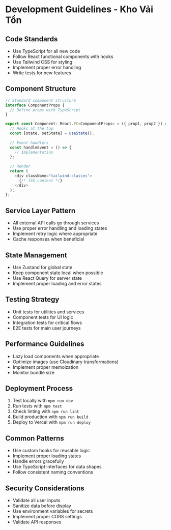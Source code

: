 # Development Guidelines - Kho Vải Tồn

## Code Standards
- Use TypeScript for all new code
- Follow React functional components with hooks
- Use Tailwind CSS for styling
- Implement proper error handling
- Write tests for new features

## Component Structure
```typescript
// Standard component structure
interface ComponentProps {
  // Define props with TypeScript
}

export const Component: React.FC<ComponentProps> = ({ prop1, prop2 }) => {
  // Hooks at the top
  const [state, setState] = useState();
  
  // Event handlers
  const handleEvent = () => {
    // Implementation
  };
  
  // Render
  return (
    <div className="tailwind-classes">
      {/* JSX content */}
    </div>
  );
};
```

## Service Layer Pattern
- All external API calls go through services
- Use proper error handling and loading states
- Implement retry logic where appropriate
- Cache responses when beneficial

## State Management
- Use Zustand for global state
- Keep component state local when possible
- Use React Query for server state
- Implement proper loading and error states

## Testing Strategy
- Unit tests for utilities and services
- Component tests for UI logic
- Integration tests for critical flows
- E2E tests for main user journeys

## Performance Guidelines
- Lazy load components when appropriate
- Optimize images (use Cloudinary transformations)
- Implement proper memoization
- Monitor bundle size

## Deployment Process
1. Test locally with `npm run dev`
2. Run tests with `npm test`
3. Check linting with `npm run lint`
4. Build production with `npm run build`
5. Deploy to Vercel with `npm run deploy`

## Common Patterns
- Use custom hooks for reusable logic
- Implement proper loading states
- Handle errors gracefully
- Use TypeScript interfaces for data shapes
- Follow consistent naming conventions

## Security Considerations
- Validate all user inputs
- Sanitize data before display
- Use environment variables for secrets
- Implement proper CORS settings
- Validate API responses
